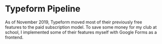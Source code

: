 # Typeform Pipeline

As of November 2019, Typeform moved most of their previously free features to the paid subscription model. To save some money for my club at school, I implemented some of their features myself with Google Forms as a frontend.

